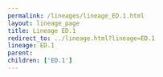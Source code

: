 ```yaml
---
permalink: /lineages/lineage_ED.1.html
layout: lineage_page
title: Lineage ED.1
redirect_to: ../lineage.html?lineage=ED.1
lineage: ED.1
parent: 
children: ['ED.1']
---
```

